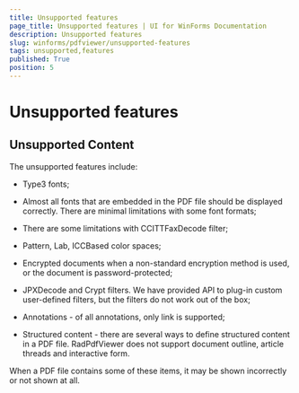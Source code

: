```yaml
---
title: Unsupported features
page_title: Unsupported features | UI for WinForms Documentation
description: Unsupported features
slug: winforms/pdfviewer/unsupported-features
tags: unsupported,features
published: True
position: 5
---
```


# Unsupported features



## Unsupported Content

The unsupported features include:

* Type3 fonts;

* Almost all fonts that are embedded in the PDF file should be displayed correctly. There are minimal limitations with some font formats;

* There are some limitations with CCITTFaxDecode filter;

* Pattern, Lab, ICCBased color spaces;

* Encrypted documents when a non-standard encryption method is used, or the document is password-protected;

* JPXDecode and Crypt filters.
              We have provided API to plug-in custom user-defined filters, but the filters do not work out of the box;
            

* Annotations - of all annotations, only link is supported;

* Structured content - there are several ways to define structured content in a PDF file.
              RadPdfViewer does not support document outline, article threads and interactive form.
            

When a PDF file contains some of these items, it may be shown incorrectly or not shown at all.
